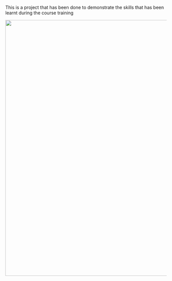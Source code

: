 This is a project that has been done to demonstrate the skills that has been learnt during the course training 

<img src="../Screenshots/Home.png"  height="800" />
